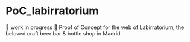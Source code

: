 # PoC_labirratorium
🚧 work in progress 🚧
Proof of Concept for the web of Labirratorium, the beloved craft beer bar & bottle shop in Madrid.
